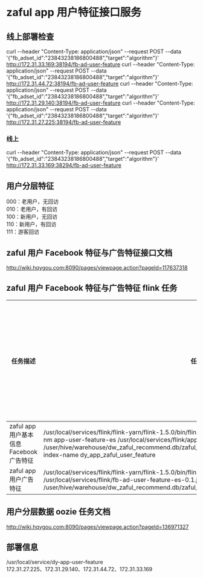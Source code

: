 # zaful app 用户特征接口服务
## 线上部署检查
curl --header "Content-Type: application/json" --request POST --data '{"fb_adset_id":"23843238186800488","target":"algorithm"}' http://172.31.33.169:38194/fb-ad-user-feature
curl --header "Content-Type: application/json" --request POST --data '{"fb_adset_id":"23843238186800488","target":"algorithm"}' http://172.31.44.72:38194/fb-ad-user-feature
curl --header "Content-Type: application/json" --request POST --data '{"fb_adset_id":"23843238186800488","target":"algorithm"}' http://172.31.29.140:38194/fb-ad-user-feature
curl --header "Content-Type: application/json" --request POST --data '{"fb_adset_id":"23843238186800488","target":"algorithm"}' http://172.31.27.225:38194/fb-ad-user-feature
### 线上
curl --header "Content-Type: application/json" --request POST --data '{"fb_adset_id":"23843238186800488","target":"algorithm"}' http://172.31.33.169:38294/fb-ad-user-feature

## 用户分层特征
000：老用户，无回访 <br>
010：老用户，有回访 <br>
100：新用户，无回访 <br>
110：新用户，有回访 <br>
111：游客回访

## zaful 用户 Facebook 特征与广告特征接口文档
http://wiki.hqygou.com:8090/pages/viewpage.action?pageId=117637318

## zaful 用户 Facebook 特征与广告特征 flink 任务

|任务描述|任务执行命令|任务运行时间|是否集成到当前工程调度管理|对应flink工程|数据来源|
|---|---|---|---|---|---|
|zaful app 用户基本信息Facebook 广告特征|/usr/local/services/flink/flink-yarn/flink-1.5.0/bin/flink run -d -m yarn-cluster -yn 1 -yjm 1024 -ytm 1024 -s 1 -nm app-user-feature-es /usr/local/services/flink/app-user-feature-es-0.1.jar --job.hdfs.path /user/hive/warehouse/dw_zaful_recommend.db/zaful_app_abset_id_user_fb_cookieid_fb/add_time=20190612/ --index-name dy_app_zaful_user_feature|0:30am|是|http://gitlab.egomsl.com/BTS/flink-realtime-counter/tree/master/app-user-feature-es|大数据hdfs|
|zaful app 用户广告特征|/usr/local/services/flink/flink-yarn/flink-1.5.0/bin/flink run -d -m yarn-cluster -yn 1 -yjm 1024 -ytm 1024 /usr/local/services/flink/fb-ad-user-feature-es-0.1.jar --job.hdfs.path /user/hive/warehouse/dw_zaful_recommend.db/zaful_app_abset_id_user_fb_all_every_hour/add_time=2019032103|每小时全量|是|http://gitlab.egomsl.com/BTS/flink-realtime-counter/tree/master/fb-ad-user-feature-es|大数据hdfs|

## 用户分层数据 oozie 任务文档
http://wiki.hqygou.com:8090/pages/viewpage.action?pageId=136971327

## 部署信息
/usr/local/service/dy-app-user-feature <br>
172.31.27.225、172.31.29.140、172.31.44.72、172.31.33.169